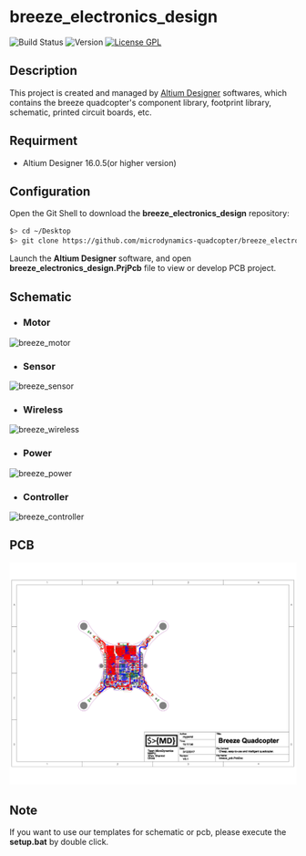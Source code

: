 # breeze_electronics_design

![Build Status](https://img.shields.io/badge/build-passing-brightgreen.svg)
![Version](https://img.shields.io/badge/version-v0.1-yellow.svg)
[![License GPL](https://img.shields.io/badge/license-GPL-blue.svg)](../LICENSE)

## Description
This project is created and managed by [Altium Designer](http://www.altium.com) softwares, which contains the breeze quadcopter's component library, footprint library, schematic, printed circuit boards, etc.

## Requirment
* Altium Designer 16.0.5(or higher version)

## Configuration
Open the Git Shell to download the **breeze_electronics_design** repository:
```bash
$> cd ~/Desktop
$> git clone https://github.com/microdynamics-quadcopter/breeze_electronics_design.git
```

Launch the **Altium Designer** software, and open **breeze_electronics_design.PrjPcb** file to view or develop PCB project.

## Schematic
* ### Motor
![breeze_motor](images/breeze_motor.png)

* ### Sensor
![breeze_sensor](images/breeze_sensor.png)

* ### Wireless
![breeze_wireless](images/breeze_wireless.png)

* ### Power
![breeze_power](images/breeze_power.png)

* ### Controller
![breeze_controller](images/breeze_controller.png)

## PCB
![breeze_pcb](images/breeze_pcb.png)

## Note
If you want to use our templates for schematic or pcb, please execute the **setup.bat** by double click.
